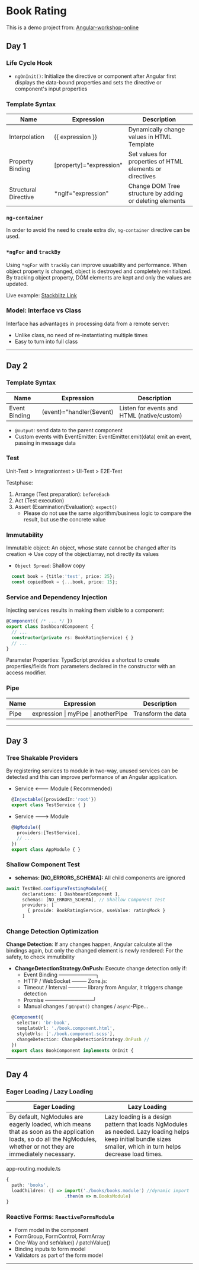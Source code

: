 # Book Rating
This is a demo project from:
[Angular-workshop-online](https://github.com/angular-schule/2021-11-angular-workshop-online "angular-workshop-online")

## Day 1

### Life Cycle Hook
* `ngOnInit()`: Initialize the directive or component after Angular first displays the data-bound properties and sets the directive or component's input properties

### Template Syntax
|Name|Expression|Description|
|----|----------|-----------|
|Interpolation|{{ expression }}|Dynamically change values in HTML Template|
|Property Binding|[property]="expression"|Set values for properties of HTML elements or directives|
|Structural Directive|*ngIf="expression"|Change DOM Tree structure by adding or deleting elements|

### `ng-container`
In order to avoid the need to create extra div, `ng-container` directive can be used.

### `*ngFor` and `trackBy`
Using `*ngFor` with `trackBy` can improve usuability and performance. When object property is changed, object is destroyed and completely reinitialized. By tracking object property, DOM elements are kept and only the values are updated.

Live example: [Stackblitz Link](https://stackblitz.com/edit/angular-buch-ngfor-trackby "*ngFor mit trackBy")

### Model: Interface vs Class
Interface has advantages in processing data from a remote server:
* Unlike class, no need of re-instantiating multiple times
* Easy to turn into full class

<hr>

## Day 2

### Template Syntax
|Name|Expression|Description|
|----|----------|-----------|
|Event Binding|(event)="handler($event)|Listen for events and HTML (native/custom)|

* `@output`: send data to the parent component
* Custom events with EventEmitter: EventEmitter.emit(data) emit an event, passing in message data

### Test

Unit-Test > Integrationtest > UI-Test > E2E-Test

Testphase:
1. Arrange (Test preparation): `beforeEach`
2. Act (Test execution)
3. Assert (Examination/Evaluation): `expect()`
    - Please do not use the same algorithm/business logic to compare the result, but use the concrete value

### Immutability
Immutable object: An object, whose state cannot be changed after its creation => Use copy of the object/array, not directly its values

* `Object Spread`: Shallow copy
```typescript
  const book = {title:'test', price: 25};
  const copiedBook = {...book, price: 15};
```

### Service and Dependency Injection
Injecting services results in making them visible to a component:
```typescript
@Component({ /* ... */ })
export class DashboardComponent {
  // ...
  constructor(private rs: BookRatingService) { }
  // ...
}
```
Parameter Properties: TypeScript provides a shortcut to create properties/fields from parameters declared in the constructor with an access modifier.

### Pipe
|Name|Expression|Description|
|----|----------|-----------|
|Pipe|expression \| myPipe \| anotherPipe|Transform the data|

<hr>

## Day 3

### Tree Shakable Providers

By registering services to module in two-way, unused services can be detected and this can improve performance of an Angular application.

* Service <--- Module ( Recommended)
```typescript
  @Injectable({providedIn:'root'})
  export class TestService { }
```

* Service ---> Module
```typescript
  @NgModule({
    providers:[TestService],
    // ...
  })
  export class AppModule { }
```

### Shallow Component Test

* **schemas: [NO_ERRORS_SCHEMA]:** All child components are ignored

```typescript
await TestBed.configureTestingModule({
      declarations: [ DashboardComponent ],
      schemas: [NO_ERRORS_SCHEMA], // Shallow Component Test
      providers: [
        { provide: BookRatingService, useValue: ratingMock }
      ]
```

### Change Detection Optimization

**Change Detection**: If any changes happen, Angular calculate all the bindings again, but only the changed element is newly rendered: For the safety, to check immutibility

* **ChangeDetectionStrategy.OnPush:** Execute change detection only if:
  * Event Binding ──────────┐
  * HTTP / WebSocket ──── Zone.js:
  * Timeout / Interval ───── library from Angular, it triggers change detection
  * Promise ─────────────┘
  * Manual changes / `@Input()` changes / `async`-Pipe...

```typescript
  @Component({
    selector: 'br-book',
    templateUrl: './book.component.html',
    styleUrls: ['./book.component.scss'],
    changeDetection: ChangeDetectionStrategy.OnPush //
  })
  export class BookComponent implements OnInit {
```
<hr>

## Day 4

### Eager Loading / Lazy Loading

|Eager Loading|Lazy Loading|
|-------------|------------|
|By default, NgModules are eagerly loaded, which means that as soon as the application loads, so do all the NgModules, whether or not they are immediately necessary. |Lazy loading is a design pattern that loads NgModules as needed. Lazy loading helps keep initial bundle sizes smaller, which in turn helps decrease load times.|

app-routing.module.ts
```typescript
{
  path: 'books',
  loadChildren: () => import('./books/books.module') //dynamic import
                      .then(m => m.BooksModule)
}
```

### Reactive Forms: `ReactiveFormsModule`
* Form model in the component
* FormGroup, FormControl, FormArray
* One-Way and setValue() / patchValue()
* Binding inputs to form model
* Validators as part of the form model

<hr>
